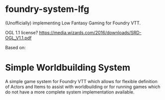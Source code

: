 # foundry-system-lfg
(Unofficially) implementing Low Fantasy Gaming for Foundry VTT.

OGL 1.1 license? https://media.wizards.com/2016/downloads/SRD-OGL_V1.1.pdf

Based on:

# Simple Worldbuilding System

A simple game system for Foundry VTT which allows for flexible definition of Actors and Items to assist with worldbuilding or for running games which do not have a more complete system implementation available.